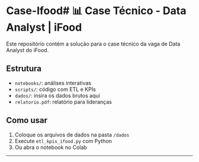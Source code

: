 # Case-Ifood# 📊 Case Técnico - Data Analyst | iFood

Este repositório contém a solução para o case técnico da vaga de Data Analyst do iFood.

## Estrutura
- `notebooks/`: análises interativas
- `scripts/`: código com ETL e KPIs
- `dados/`: insira os dados brutos aqui
- `relatorio.pdf`: relatório para lideranças

## Como usar
1. Coloque os arquivos de dados na pasta `/dados`
2. Execute `etl_kpis_ifood.py` com Python
3. Ou abra o notebook no Colab

---

